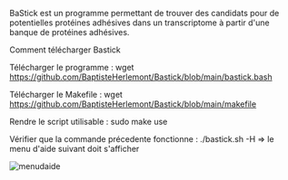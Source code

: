 BaStick est un programme permettant de trouver des candidats pour de potentielles protéines adhésives dans un transcriptome à partir d'une banque de protéines adhésives.

Comment télécharger Bastick 

Télécharger le programme : 
wget https://github.com/BaptisteHerlemont/Bastick/blob/main/bastick.bash

Télécharger le Makefile :
wget https://github.com/BaptisteHerlemont/Bastick/blob/main/makefile

Rendre le script utilisable :
sudo make use 

Vérifier que la commande précedente fonctionne : 
./bastick.sh -H 
=> le menu d'aide suivant doit s'afficher


![menudaide](https://user-images.githubusercontent.com/94676429/166201531-2297bd90-ce87-4030-a8b2-df33fe176aef.png)
